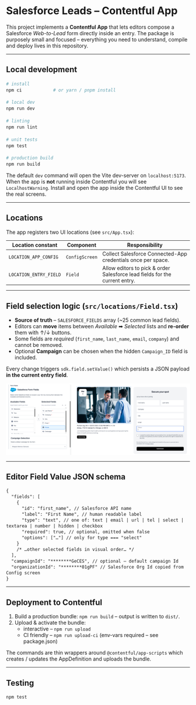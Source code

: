 # Salesforce Leads – Contentful App

This project implements a **Contentful App** that lets editors compose a Salesforce _Web-to-Lead_ form directly inside an entry. The package is purposely small and focused – everything you need to understand, compile and deploy lives in this repository.

---

## Local development

```bash
# install
npm ci            # or yarn / pnpm install

# local dev
npm run dev

# linting
npm run lint

# unit tests
npm test

# production build
npm run build
```

The default `dev` command will open the Vite dev-server on `localhost:5173`. When the app is **not** running inside Contentful you will see `LocalhostWarning`. Install and open the app inside the Contentful UI to see the real screens.

---

## Locations

The app registers two UI locations (see `src/App.tsx`):

| Location constant      | Component      | Responsibility                                                              |
| ---------------------- | -------------- | --------------------------------------------------------------------------- |
| `LOCATION_APP_CONFIG`  | `ConfigScreen` | Collect Salesforce Connected-App credentials once per space.                |
| `LOCATION_ENTRY_FIELD` | `Field`        | Allow editors to pick & order Salesforce lead fields for the current entry. |

---

## Field selection logic (`src/locations/Field.tsx`)

- **Source of truth** – `SALESFORCE_FIELDS` array (~25 common lead fields).
- Editors can **move** items between _Available_ ➡ _Selected_ lists and **re-order** them with ↑/↓ buttons.
- Some fields are _required_ (`first_name`, `last_name`, `email`, `company`) and cannot be removed.
- Optional **Campaign** can be chosen when the hidden `Campaign_ID` field is included.

Every change triggers `sdk.field.setValue()` which persists a JSON payload **in the current entry field**.

![Salesforce field selection UI](assets/salesforce-field-preview.png)

---

## Editor Field Value JSON schema

```jsonc
{
  "fields": [
    {
      "id": "first_name", // Salesforce API name
      "label": "First Name", // human readable label
      "type": "text", // one of: text | email | url | tel | select | textarea | number | hidden | checkbox
      "required": true, // optional, omitted when false
      "options": ["…"] // only for type === "select"
    }
    /* …other selected fields in visual order… */
  ],
  "campaignId": "********GeCES", // optional – default campaign Id
  "organizationId": "********01gPF" // Salesforce Org Id copied from Config screen
}
```

---

## Deployment to Contentful

1. Build a production bundle: `npm run build` – output is written to `dist/`.
2. Upload & activate the bundle:
   - interactive – `npm run upload`
   - CI friendly – `npm run upload-ci` (env-vars required – see package.json)

The commands are thin wrappers around `@contentful/app-scripts` which creates / updates the AppDefinition and uploads the bundle.

---

## Testing

```bash
npm test
```

